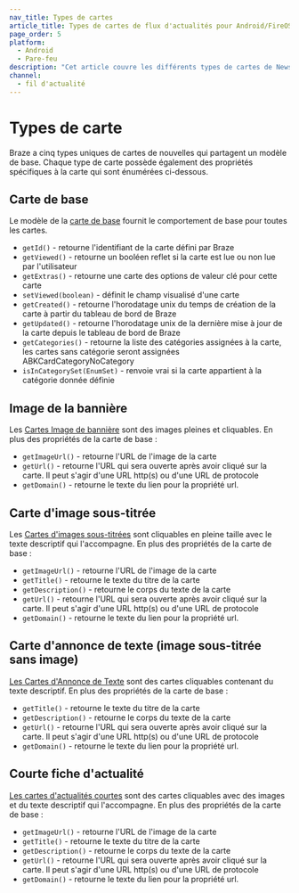 ```yaml
---
nav_title: Types de cartes
article_title: Types de cartes de flux d'actualités pour Android/FireOS
page_order: 5
platform:
  - Android
  - Pare-feu
description: "Cet article couvre les différents types de cartes de News Feed et les différentes propriétés spécifiques à la carte disponibles."
channel:
  - fil d'actualité
---
```


# Types de carte
Braze a cinq types uniques de cartes de nouvelles qui partagent un modèle de base. Chaque type de carte possède également des propriétés spécifiques à la carte qui sont énumérées ci-dessous.

## Carte de base

Le modèle de la [carte de base][29] fournit le comportement de base pour toutes les cartes.

- `getId()` - retourne l'identifiant de la carte défini par Braze
- `getViewed()` - retourne un booléen reflet si la carte est lue ou non lue par l'utilisateur
- `getExtras()` - retourne une carte des options de valeur clé pour cette carte
- `setViewed(boolean)` - définit le champ visualisé d'une carte
- `getCreated()` - retourne l'horodatage unix du temps de création de la carte à partir du tableau de bord de Braze
- `getUpdated()` - retourne l'horodatage unix de la dernière mise à jour de la carte depuis le tableau de bord de Braze
- `getCategories()` - retourne la liste des catégories assignées à la carte, les cartes sans catégorie seront assignées ABKCardCategoryNoCategory
- `isInCategorySet(EnumSet)` - renvoie vrai si la carte appartient à la catégorie donnée définie

## Image de la bannière
Les [Cartes Image de bannière][30] sont des images pleines et cliquables. En plus des propriétés de la carte de base :

- `getImageUrl()` - retourne l'URL de l'image de la carte
- `getUrl()` - retourne l'URL qui sera ouverte après avoir cliqué sur la carte. Il peut s'agir d'une URL http(s) ou d'une URL de protocole
- `getDomain()` - retourne le texte du lien pour la propriété url.

## Carte d'image sous-titrée
Les [Cartes d'images sous-titrées][31] sont cliquables en pleine taille avec le texte descriptif qui l'accompagne. En plus des propriétés de la carte de base :

- `getImageUrl()` - retourne l'URL de l'image de la carte
- `getTitle()` - retourne le texte du titre de la carte
- `getDescription()` - retourne le corps du texte de la carte
- `getUrl()` - retourne l'URL qui sera ouverte après avoir cliqué sur la carte. Il peut s'agir d'une URL http(s) ou d'une URL de protocole
- `getDomain()` - retourne le texte du lien pour la propriété url.

## Carte d'annonce de texte (image sous-titrée sans image)
[Les Cartes d'Annonce de Texte][32] sont des cartes cliquables contenant du texte descriptif. En plus des propriétés de la carte de base :

- `getTitle()` - retourne le texte du titre de la carte
- `getDescription()` - retourne le corps du texte de la carte
- `getUrl()` - retourne l'URL qui sera ouverte après avoir cliqué sur la carte. Il peut s'agir d'une URL http(s) ou d'une URL de protocole
- `getDomain()` - retourne le texte du lien pour la propriété url.

## Courte fiche d'actualité
[Les cartes d'actualités courtes][33] sont des cartes cliquables avec des images et du texte descriptif qui l'accompagne.  En plus des propriétés de la carte de base :

- `getImageUrl()` - retourne l'URL de l'image de la carte
- `getTitle()` - retourne le texte du titre de la carte
- `getDescription()` - retourne le corps du texte de la carte
- `getUrl()` - retourne l'URL qui sera ouverte après avoir cliqué sur la carte. Il peut s'agir d'une URL http(s) ou d'une URL de protocole
- `getDomain()` - retourne le texte du lien pour la propriété url.

[29]: https://appboy.github.io/appboy-android-sdk/kdoc/braze-android-sdk/com.appboy.models.cards/-card/index.html
[30]: https://appboy.github.io/appboy-android-sdk/kdoc/braze-android-sdk/com.appboy.models.cards/-banner-image-card/index.html
[31]: https://appboy.github.io/appboy-android-sdk/kdoc/braze-android-sdk/com.appboy.models.cards/-captioned-image-card/index.html
[32]: https://appboy.github.io/appboy-android-sdk/kdoc/braze-android-sdk/com.appboy.models.cards/-text-announcement-card/index.html
[33]: https://appboy.github.io/appboy-android-sdk/kdoc/braze-android-sdk/com.appboy.models.cards/-short-news-card/index.html
